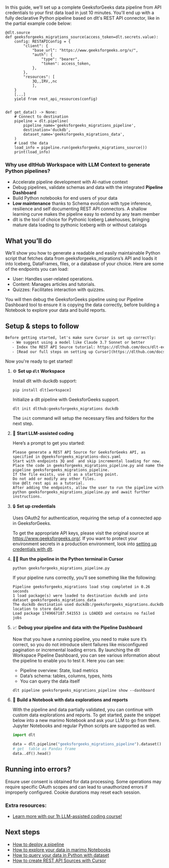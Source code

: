 In this guide, we'll set up a complete GeeksforGeeks data pipeline from API credentials to your first data load in just 10 minutes. You'll end up with a fully declarative Python pipeline based on dlt's REST API connector, like in the partial example code below:

```python-outcome
@dlt.source
def geeksforgeeks_migrations_source(access_token=dlt.secrets.value):
    config: RESTAPIConfig = {
        "client": {
            "base_url": "https://www.geeksforgeeks.org/v/",
            "auth": {
                "type": "bearer",
                "token": access_token,
            },
        },
        "resources": [
            3Q,,IRV,,nc
            ],
    }
    [...]
    yield from rest_api_resources(config)


def get_data() -> None:
    # Connect to destination
    pipeline = dlt.pipeline(
        pipeline_name='geeksforgeeks_migrations_pipeline',
        destination='duckdb',
        dataset_name='geeksforgeeks_migrations_data', 
    )
    # Load the data
    load_info = pipeline.run(geeksforgeeks_migrations_source())
    print(load_info) 
```

### Why use dltHub Workspace with LLM Context to generate Python pipelines?

- Accelerate pipeline development with AI-native context
- Debug pipelines, validate schemas and data with the integrated **Pipeline Dashboard**
- Build Python notebooks for end users of your data
- **Low maintenance** thanks to Schema evolution with type inference, resilience and self documenting REST API connectors. A shallow learning curve makes the pipeline easy to extend by any team member
- dlt is the tool of choice for Pythonic Iceberg Lakehouses, bringing mature data loading to pythonic Iceberg with or without catalogs

## What you’ll do

We’ll show you how to generate a readable and easily maintainable Python script that fetches data from geeksforgeeks_migrations’s API and loads it into Iceberg, DataFrames, files, or a database of your choice. Here are some of the endpoints you can load:

- User: Handles user-related operations.
- Content: Manages articles and tutorials.
- Quizzes: Facilitates interaction with quizzes.

You will then debug the GeeksforGeeks pipeline using our Pipeline Dashboard tool to ensure it is copying the data correctly, before building a Notebook to explore your data and build reports.

## Setup & steps to follow

```default
Before getting started, let's make sure Cursor is set up correctly:
   - We suggest using a model like Claude 3.7 Sonnet or better
   - Index the REST API Source tutorial: https://dlthub.com/docs/dlt-ecosystem/verified-sources/rest_api/ and add it to context as **@dlt rest api**
   - [Read our full steps on setting up Cursor](https://dlthub.com/docs/dlt-ecosystem/llm-tooling/cursor-restapi#23-configuring-cursor-with-documentation)
```

Now you're ready to get started!

1. ⚙️ **Set up `dlt` Workspace**
    
    Install dlt with duckdb support:
    ```shell
    pip install dlt[workspace]
    ```

    Initialize a dlt pipeline with GeeksforGeeks support.
    ```shell
    dlt init dlthub:geeksforgeeks_migrations duckdb
    ```

    The `init` command will setup the necessary files and folders for the next step.
    
2. 🤠 **Start LLM-assisted coding**
    
    Here’s a prompt to get you started:
    
    ```prompt
    Please generate a REST API Source for GeeksforGeeks API, as specified in @geeksforgeeks_migrations-docs.yaml 
    Start with endpoints 3Q and  and skip incremental loading for now. 
    Place the code in geeksforgeeks_migrations_pipeline.py and name the pipeline geeksforgeeks_migrations_pipeline. 
    If the file exists, use it as a starting point. 
    Do not add or modify any other files. 
    Use @dlt rest api as a tutorial. 
    After adding the endpoints, allow the user to run the pipeline with python geeksforgeeks_migrations_pipeline.py and await further instructions.
    ```

    
3. 🔒 **Set up credentials** 
    
    Uses OAuth2 for authentication, requiring the setup of a connected app in GeeksforGeeks.
    
    To get the appropriate API keys, please visit the original source at https://www.geeksforgeeks.org/.
    If you want to protect your environment secrets in a production environment, look into [setting up credentials with dlt](https://dlthub.com/docs/walkthroughs/add_credentials).
    
4. 🏃‍♀️ **Run the pipeline in the Python terminal in Cursor**
    
    ```shell
    python geeksforgeeks_migrations_pipeline.py
    ```
    
    If your pipeline runs correctly, you’ll see something like the following:
    
    ```shell
    Pipeline geeksforgeeks_migrations load step completed in 0.26 seconds
    1 load package(s) were loaded to destination duckdb and into dataset geeksforgeeks_migrations_data
    The duckdb destination used duckdb:/geeksforgeeks_migrations.duckdb location to store data
    Load package 1749667187.541553 is LOADED and contains no failed jobs
    ```
    
5. 📈 **Debug your pipeline and data with the Pipeline Dashboard**

    Now that you have a running pipeline, you need to make sure it’s correct, so you do not introduce silent failures like misconfigured pagination or incremental loading errors. By launching the dlt Workspace Pipeline Dashboard, you can see various information about the pipeline to enable you to test it. Here you can see:
    - Pipeline overview: State, load metrics
    - Data’s schema: tables, columns, types, hints
    - You can query the data itself
    
    ```shell
    dlt pipeline geeksforgeeks_migrations_pipeline show --dashboard
    ```
    
6. 🐍 **Build a Notebook with data explorations and reports**

    With the pipeline and data partially validated, you can continue with custom data explorations and reports. To get started, paste the snippet below into a new marimo Notebook and ask your LLM to go from there. Jupyter Notebooks and regular Python scripts are supported as well.

    
    ```python
    import dlt

   data = dlt.pipeline("geeksforgeeks_migrations_pipeline").dataset()
   # get  table as Pandas frame
   data..df().head()
    ```

## Running into errors?

Ensure user consent is obtained for data processing. Some operations may require specific OAuth scopes and can lead to unauthorized errors if improperly configured. Cookie durations may reset each session.

### Extra resources:

- [Learn more with our 1h LLM-assisted coding course!](https://www.youtube.com/watch?v=GGid70rnJuM)

## Next steps

- [How to deploy a pipeline](https://dlthub.com/docs/walkthroughs/deploy-a-pipeline)
- [How to explore your data in marimo Notebooks](https://dlthub.com/docs/general-usage/dataset-access/marimo)
- [How to query your data in Python with dataset](https://dlthub.com/docs/general-usage/dataset-access/dataset)
- [How to create REST API Sources with Cursor](https://dlthub.com/docs/dlt-ecosystem/llm-tooling/cursor-restapi)